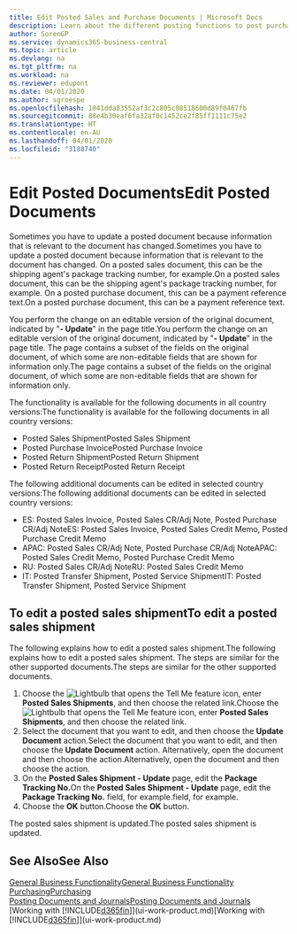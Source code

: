 ```yaml
---
title: Edit Posted Sales and Purchase Documents | Microsoft Docs
description: Learn about the different posting functions to post purchase documents, and how you can update posted documents.
author: SorenGP
ms.service: dynamics365-business-central
ms.topic: article
ms.devlang: na
ms.tgt_pltfrm: na
ms.workload: na
ms.reviewer: edupont
ms.date: 04/01/2020
ms.author: sgroespe
ms.openlocfilehash: 1041dda83552af3c2c805c08518600d89f0467fb
ms.sourcegitcommit: 88e4b30eaf6fa32af0c1452ce2f85ff1111c75e2
ms.translationtype: HT
ms.contentlocale: en-AU
ms.lasthandoff: 04/01/2020
ms.locfileid: "3188740"
---
```

# <a name="edit-posted-documents"></a><span data-ttu-id="771c7-103">Edit Posted Documents</span><span class="sxs-lookup"><span data-stu-id="771c7-103">Edit Posted Documents</span></span>
<span data-ttu-id="771c7-104">Sometimes you have to update a posted document because information that is relevant to the document has changed.</span><span class="sxs-lookup"><span data-stu-id="771c7-104">Sometimes you have to update a posted document because information that is relevant to the document has changed.</span></span> <span data-ttu-id="771c7-105">On a posted sales document, this can be the shipping agent's package tracking number, for example.</span><span class="sxs-lookup"><span data-stu-id="771c7-105">On a posted sales document, this can be the shipping agent's package tracking number, for example.</span></span> <span data-ttu-id="771c7-106">On a posted purchase document, this can be a payment reference text.</span><span class="sxs-lookup"><span data-stu-id="771c7-106">On a posted purchase document, this can be a payment reference text.</span></span>

<span data-ttu-id="771c7-107">You perform the change on an editable version of the original document, indicated by "**- Update**" in the page title.</span><span class="sxs-lookup"><span data-stu-id="771c7-107">You perform the change on an editable version of the original document, indicated by "**- Update**" in the page title.</span></span> <span data-ttu-id="771c7-108">The page contains a subset of the fields on the original document, of which some are non-editable fields that are shown for information only.</span><span class="sxs-lookup"><span data-stu-id="771c7-108">The page contains a subset of the fields on the original document, of which some are non-editable fields that are shown for information only.</span></span>

<span data-ttu-id="771c7-109">The functionality is available for the following documents in all country versions:</span><span class="sxs-lookup"><span data-stu-id="771c7-109">The functionality is available for the following documents in all country versions:</span></span>
- <span data-ttu-id="771c7-110">Posted Sales Shipment</span><span class="sxs-lookup"><span data-stu-id="771c7-110">Posted Sales Shipment</span></span>
- <span data-ttu-id="771c7-111">Posted Purchase Invoice</span><span class="sxs-lookup"><span data-stu-id="771c7-111">Posted Purchase Invoice</span></span>
- <span data-ttu-id="771c7-112">Posted Return Shipment</span><span class="sxs-lookup"><span data-stu-id="771c7-112">Posted Return Shipment</span></span>
- <span data-ttu-id="771c7-113">Posted Return Receipt</span><span class="sxs-lookup"><span data-stu-id="771c7-113">Posted Return Receipt</span></span>

<span data-ttu-id="771c7-114">The following additional documents can be edited in selected country versions:</span><span class="sxs-lookup"><span data-stu-id="771c7-114">The following additional documents can be edited in selected country versions:</span></span>
- <span data-ttu-id="771c7-115">ES: Posted Sales Invoice, Posted Sales CR/Adj Note, Posted Purchase CR/Adj Note</span><span class="sxs-lookup"><span data-stu-id="771c7-115">ES: Posted Sales Invoice, Posted Sales Credit Memo, Posted Purchase Credit Memo</span></span>
- <span data-ttu-id="771c7-116">APAC: Posted Sales CR/Adj Note, Posted Purchase CR/Adj Note</span><span class="sxs-lookup"><span data-stu-id="771c7-116">APAC: Posted Sales Credit Memo, Posted Purchase Credit Memo</span></span>
- <span data-ttu-id="771c7-117">RU: Posted Sales CR/Adj Note</span><span class="sxs-lookup"><span data-stu-id="771c7-117">RU: Posted Sales Credit Memo</span></span>
- <span data-ttu-id="771c7-118">IT: Posted Transfer Shipment, Posted Service Shipment</span><span class="sxs-lookup"><span data-stu-id="771c7-118">IT: Posted Transfer Shipment, Posted Service Shipment</span></span>

## <a name="to-edit-a-posted-sales-shipment"></a><span data-ttu-id="771c7-119">To edit a posted sales shipment</span><span class="sxs-lookup"><span data-stu-id="771c7-119">To edit a posted sales shipment</span></span>
<span data-ttu-id="771c7-120">The following explains how to edit a posted sales shipment.</span><span class="sxs-lookup"><span data-stu-id="771c7-120">The following explains how to edit a posted sales shipment.</span></span> <span data-ttu-id="771c7-121">The steps are similar for the other supported documents.</span><span class="sxs-lookup"><span data-stu-id="771c7-121">The steps are similar for the other supported documents.</span></span>

1. <span data-ttu-id="771c7-122">Choose the ![Lightbulb that opens the Tell Me feature](media/ui-search/search_small.png "Tell me what you want to do") icon, enter **Posted Sales Shipments**, and then choose the related link.</span><span class="sxs-lookup"><span data-stu-id="771c7-122">Choose the ![Lightbulb that opens the Tell Me feature](media/ui-search/search_small.png "Tell me what you want to do") icon, enter **Posted Sales Shipments**, and then choose the related link.</span></span>
2. <span data-ttu-id="771c7-123">Select the document that you want to edit, and then choose the **Update Document** action.</span><span class="sxs-lookup"><span data-stu-id="771c7-123">Select the document that you want to edit, and then choose the **Update Document** action.</span></span> <span data-ttu-id="771c7-124">Alternatively, open the document and then choose the action.</span><span class="sxs-lookup"><span data-stu-id="771c7-124">Alternatively, open the document and then choose the action.</span></span>
3. <span data-ttu-id="771c7-125">On the **Posted Sales Shipment - Update** page, edit the **Package Tracking No.**</span><span class="sxs-lookup"><span data-stu-id="771c7-125">On the **Posted Sales Shipment - Update** page, edit the **Package Tracking No.**</span></span> <span data-ttu-id="771c7-126">field, for example.</span><span class="sxs-lookup"><span data-stu-id="771c7-126">field, for example.</span></span>
4. <span data-ttu-id="771c7-127">Choose the **OK** button.</span><span class="sxs-lookup"><span data-stu-id="771c7-127">Choose the **OK** button.</span></span>

<span data-ttu-id="771c7-128">The posted sales shipment is updated.</span><span class="sxs-lookup"><span data-stu-id="771c7-128">The posted sales shipment is updated.</span></span>

## <a name="see-also"></a><span data-ttu-id="771c7-129">See Also</span><span class="sxs-lookup"><span data-stu-id="771c7-129">See Also</span></span>
[<span data-ttu-id="771c7-130">General Business Functionality</span><span class="sxs-lookup"><span data-stu-id="771c7-130">General Business Functionality</span></span>](ui-across-business-areas.md)  
[<span data-ttu-id="771c7-131">Purchasing</span><span class="sxs-lookup"><span data-stu-id="771c7-131">Purchasing</span></span>](purchasing-manage-purchasing.md)  
[<span data-ttu-id="771c7-132">Posting Documents and Journals</span><span class="sxs-lookup"><span data-stu-id="771c7-132">Posting Documents and Journals</span></span>](ui-post-documents-journals.md)  
<span data-ttu-id="771c7-133">[Working with [!INCLUDE[d365fin](includes/d365fin_md.md)]](ui-work-product.md)</span><span class="sxs-lookup"><span data-stu-id="771c7-133">[Working with [!INCLUDE[d365fin](includes/d365fin_md.md)]](ui-work-product.md)</span></span>
